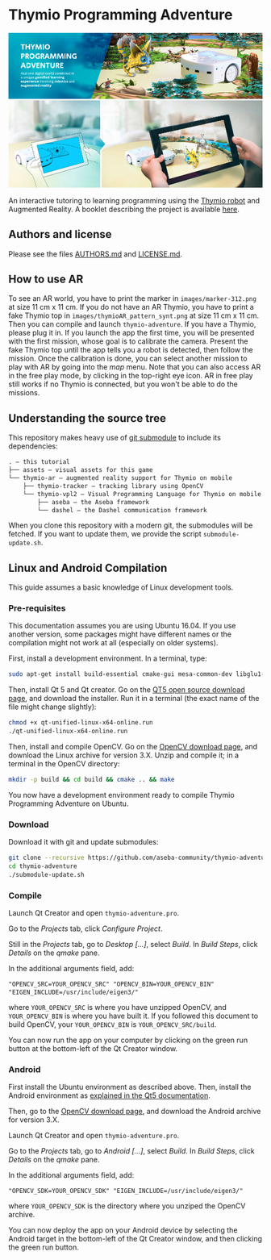 # Thymio Programming Adventure

![banner](banner.jpg)

An interactive tutoring to learning programming using the [Thymio robot](http://thymio.org) and Augmented Reality.
A booklet describing the project is available [here](http://www.mobsya.org/ext-media/Thymio_adventure%20-%20small.pdf).

## Authors and license

Please see the files [AUTHORS.md](AUTHORS.md) and [LICENSE.md](LICENSE.md).

## How to use AR

To see an AR world, you have to print the marker in `images/marker-312.png` at size 11 cm x 11 cm.
If you do not have an AR Thymio, you have to print a fake Thymio top in `images/thymioAR_pattern_synt.png` at size 11 cm x 11 cm.
Then you can compile and launch `thymio-adventure`.
If you have a Thymio, please plug it in.
If you launch the app the first time, you will be presented with the first mission, whose goal is to calibrate the camera.
Present the fake Thymio top until the app tells you a robot is detected, then follow the mission.
Once the calibration is done, you can select another mission to play with AR by going into the _map_ menu.
Note that you can also access AR in the free play mode, by clicking in the top-right eye icon.
AR in free play still works if no Thymio is connected, but you won't be able to do the missions.

## Understanding the source tree

This repository makes heavy use of [git submodule](https://git-scm.com/docs/git-submodule) to include its dependencies:
```
. – this tutorial
├── assets – visual assets for this game
└── thymio-ar – augmented reality support for Thymio on mobile
	├── thymio-tracker – tracking library using OpenCV
	└── thymio-vpl2 – Visual Programming Language for Thymio on mobile
		├── aseba – the Aseba framework
		└── dashel – the Dashel communication framework
```

When you clone this repository with a modern git, the submodules will be fetched.
If you want to update them, we provide the script `submodule-update.sh`.

## Linux and Android Compilation

This guide assumes a basic knowledge of Linux development tools.

### Pre-requisites

This documentation assumes you are using Ubuntu 16.04.
If you use another version, some packages might have different names or the compilation might not work at all (especially on older systems).

First, install a development environment.
In a terminal, type:
```sh
sudo apt-get install build-essential cmake-gui mesa-common-dev libglu1-mesa-dev git gitk libeigen3-dev libgtk2.0-dev pkg-config libavcodec-dev libavformat-dev libswscale-dev libtbb2 libtbb-dev libjpeg-dev libpng-dev libtiff-dev libtiff-dev libjasper-dev libudev-dev
```

Then, install Qt 5 and Qt creator.
Go on the [QT5 open source download page](https://www.qt.io/download-open-source/), and download the installer.
Run it in a terminal (the exact name of the file might change slightly):
```sh
chmod +x qt-unified-linux-x64-online.run
./qt-unified-linux-x64-online.run
```

Then, install and compile OpenCV.
Go on the [OpenCV download page](http://opencv.org/downloads.html), and download the Linux archive for version 3.X.
Unzip and compile it; in a terminal in the OpenCV directory:
```sh
mkdir -p build && cd build && cmake .. && make
```

You now have a development environment ready to compile Thymio Programming Adventure on Ubuntu.

### Download

Download it with git and update submodules:
```sh
git clone --recursive https://github.com/aseba-community/thymio-adventure.git
cd thymio-adventure
./submodule-update.sh
```

### Compile

Launch Qt Creator and open `thymio-adventure.pro`.

Go to the _Projects_ tab, click _Configure Project_.

Still in the _Projects_ tab, go to _Desktop [...]_, select _Build_.
In _Build Steps_, click _Details_ on the _qmake_ pane.

In the additional arguments field, add:
```
"OPENCV_SRC=YOUR_OPENCV_SRC" "OPENCV_BIN=YOUR_OPENCV_BIN" "EIGEN_INCLUDE=/usr/include/eigen3/"
```

where `YOUR_OPENCV_SRC` is where you have unzipped OpenCV, and `YOUR_OPENCV_BIN` is where you have built it.
If you followed this document to build OpenCV, your `YOUR_OPENCV_BIN` is `YOUR_OPENCV_SRC/build`.

You can now run the app on your computer by clicking on the green run button at the bottom-left of the Qt Creator window.

### Android

First install the Ubuntu environment as described above.
Then, install the Android environment as [explained in the Qt5 documentation](http://doc.qt.io/qt-5/androidgs.html).

Then, go to the [OpenCV download page](http://opencv.org/downloads.html), and download the Android archive for version 3.X.

Launch Qt Creator and open `thymio-adventure.pro`.

Go to the _Projects_ tab, go to _Android [...]_, select _Build_.
In _Build Steps_, click _Details_ on the _qmake_ pane.

In the additional arguments field, add:
```
"OPENCV_SDK=YOUR_OPENCV_SDK" "EIGEN_INCLUDE=/usr/include/eigen3/" 
```

where `YOUR_OPENCV_SDK` is the directory where you unziped the OpenCV archive.

You can now deploy the app on your Android device by selecting the Android target in the bottom-left of the Qt Creator window, and then clicking the green run button.
